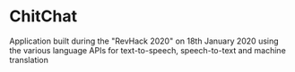 # ChitChat

Application built during the "RevHack 2020" on 18th January 2020 using the various language APIs for text-to-speech, speech-to-text and machine translation
